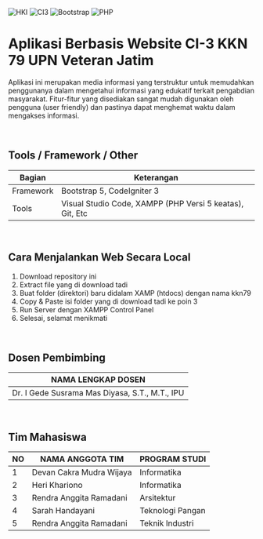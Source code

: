 ![HKI](https://img.shields.io/badge/Project-HKI-blue?logo=github&color=%23F7DF1E)
![CI3](https://img.shields.io/badge/-Codeigniter3-blue?style=flat&logo=Codeigniter)
![Bootstrap](https://img.shields.io/badge/-Bootstrap5-purple.svg?&logo=bootstrap&logoColor=white)
![PHP](https://img.shields.io/badge/-PHP-grey.svg?&logo=PHP&logoColor=white)

# Aplikasi Berbasis Website CI-3 KKN 79 UPN Veteran Jatim
<p>Aplikasi ini merupakan media informasi yang terstruktur untuk memudahkan penggunanya dalam mengetahui informasi yang edukatif terkait pengabdian masyarakat. Fitur-fitur yang disediakan sangat mudah digunakan oleh pengguna (user friendly) dan pastinya dapat menghemat waktu dalam mengakses informasi.</p>

<br>

## Tools / Framework / Other
| Bagian | Keterangan |
| --- | --- |
| Framework | Bootstrap 5, CodeIgniter 3 |
| Tools | Visual Studio Code, XAMPP (PHP Versi 5 keatas), Git, Etc |

<br>

## Cara Menjalankan Web Secara Local
1. Download repository ini
2. Extract file yang di download tadi
3. Buat folder (direktori) baru didalam XAMP (htdocs) dengan nama kkn79
4. Copy & Paste isi folder yang di download tadi ke poin 3
5. Run Server dengan XAMPP Control Panel
6. Selesai, selamat menikmati

<br>

## Dosen Pembimbing
| NAMA LENGKAP DOSEN |
| --- |
| Dr. I Gede Susrama Mas Diyasa, S.T., M.T., IPU |

<br>

## Tim Mahasiswa
| NO | NAMA ANGGOTA TIM | PROGRAM STUDI |
| --- | --- | --- |
| 1 | Devan Cakra Mudra Wijaya | Informatika |
| 2 | Heri Khariono | Informatika |
| 3 | Rendra Anggita Ramadani | Arsitektur |
| 4 | Sarah Handayani | Teknologi Pangan |
| 5 | Rendra Anggita Ramadani | Teknik Industri |

